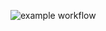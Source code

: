 
![example workflow](https://github.com/EngOmarElsayed/SwiftUserDefaults.git/actions/workflows/swift.yml/badge.svg)
